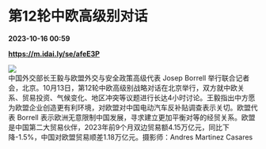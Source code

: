 # 第12轮中欧高级别对话

**2023-10-16 00:59**

**https://m.idai.ly/se/afeE3P**

![](http://pic.yupoo.com/fotomag/abafd0f4/eeafd463.jpg)  
中国外交部长王毅与欧盟外交与安全政策高级代表 Josep Borrell 举行联合记者会，北京。10月13日，第12轮中欧高级别战略对话在北京举行，双方就中欧关系、贸易投资、气候变化、地区冲突等议题进行长达4小时讨论。王毅指出中方愿为欧盟企业创造更有利环境，对欧盟对中国电动汽车反补贴调查表示关切。欧盟代表 Borrell 表示欧洲无意限制中国发展，寻求建立更加平衡对等的经贸关系。欧盟是中国第二大贸易伙伴，2023年前9个月双边贸易额4.15万亿元，同比下降-1.5%，中国对欧盟贸易顺差1.18万亿元。摄影师：Andres Martinez Casares